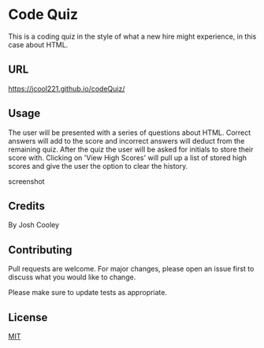 # Code Quiz

This is a coding quiz in the style of what a new hire might experience, in this case about HTML.

## URL

https://jcool221.github.io/codeQuiz/

## Usage

The user will be presented with a series of questions about HTML.  Correct answers will add to the score and incorrect answers will deduct from the remaining quiz.  After the quiz the user will be asked for initials to store their score with.  Clicking on 'View High Scores' will pull up a list of stored high scores and give the user the option to clear the history.

screenshot

## Credits
By Josh Cooley

## Contributing
Pull requests are welcome. For major changes, please open an issue first to discuss what you would like to change.

Please make sure to update tests as appropriate.

## License
[MIT](https://choosealicense.com/licenses/mit/)
